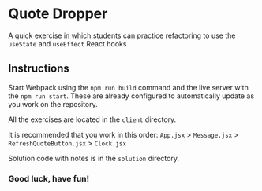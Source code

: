 # Quote Dropper
A quick exercise in which students can practice refactoring to use the `useState` and `useEffect` React hooks

## Instructions
Start Webpack using the `npm run build` command and the live server with the `npm run start`. 
These are already configured to automatically update as you work on the repository.

All the exercises are located in the `client` directory. 

It is recommended that you work in this order: `App.jsx` > `Message.jsx` > `RefreshQuoteButton.jsx` > `Clock.jsx`

Solution code with notes is in the `solution` directory. 

### Good luck, have fun!
